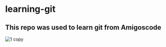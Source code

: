 # learning-git

## This repo was used to learn git from Amigoscode

![1 copy](https://user-images.githubusercontent.com/15951827/190731339-cd260f65-2fe6-4382-912a-4d46b3403eed.png)
